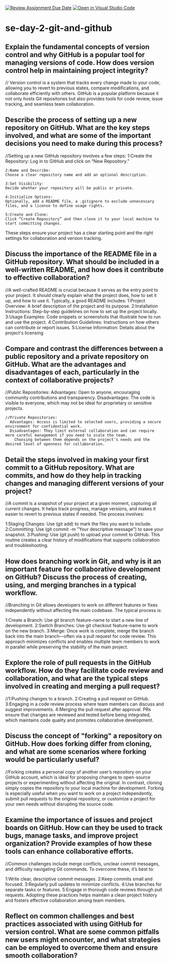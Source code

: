 [![Review Assignment Due Date](https://classroom.github.com/assets/deadline-readme-button-22041afd0340ce965d47ae6ef1cefeee28c7c493a6346c4f15d667ab976d596c.svg)](https://classroom.github.com/a/8wgCKhpZ)
[![Open in Visual Studio Code](https://classroom.github.com/assets/open-in-vscode-2e0aaae1b6195c2367325f4f02e2d04e9abb55f0b24a779b69b11b9e10269abc.svg)](https://classroom.github.com/online_ide?assignment_repo_id=18576307&assignment_repo_type=AssignmentRepo)
# se-day-2-git-and-github
## Explain the fundamental concepts of version control and why GitHub is a popular tool for managing versions of code. How does version control help in maintaining project integrity?
  // Version control is a system that tracks every change made to your code, allowing you to revert to previous states, compare modifications, and collaborate efficiently with others. 
    GitHub is a popular platform because it not only hosts Git repositories but also provides tools for code review, issue tracking, and seamless team collaboration.

## Describe the process of setting up a new repository on GitHub. What are the key steps involved, and what are some of the important decisions you need to make during this process?
  //Setting up a new GitHub repository involves a few steps:
    1:Create the Repository:
    Log in to GitHub and click on “New Repository.”
    
    2:Name and Describe:
    Choose a clear repository name and add an optional description.
    
    3:Set Visibility:
    Decide whether your repository will be public or private.
    
    4:Initialize Options:
    Optionally, add a README file, a .gitignore to exclude unnecessary files, and a license to define usage rights.
    
    5:Create and Clone:
    Click “Create Repository” and then clone it to your local machine to start committing changes.
These steps ensure your project has a clear starting point and the right settings for collaboration and version tracking.

## Discuss the importance of the README file in a GitHub repository. What should be included in a well-written README, and how does it contribute to effective collaboration?
  //A well-crafted README is crucial because it serves as the entry point to your project. It should clearly explain what the project does, how to set it up, and how to use it. 
  Typically, a good README includes:
    1:Project Overview: A brief description of the project and its purpose.
    2:Installation Instructions: Step-by-step guidelines on how to set up the project locally.
    3:Usage Examples: Code snippets or screenshots that illustrate how to run and use the project.
    4:Contribution Guidelines: Instructions on how others can contribute or report issues.
    5:License Information: Details about the project's licensing
## Compare and contrast the differences between a public repository and a private repository on GitHub. What are the advantages and disadvantages of each, particularly in the context of collaborative projects?
  //Public Repositories:
      Advantages: Open to anyone, encouraging community contributions and transparency.
      Disadvantages: The code is visible to everyone, which may not be ideal for proprietary or sensitive projects.
    
    //Private Repositories:
      Advantages: Access is limited to selected users, providing a secure environment for confidential work.
      Disadvantages: They limit external collaboration and can require more careful management if you need to scale the team.
        Choosing between them depends on the project’s needs and the desired level of openness for collaboration.

## Detail the steps involved in making your first commit to a GitHub repository. What are commits, and how do they help in tracking changes and managing different versions of your project?
  //A commit is a snapshot of your project at a given moment, capturing all current changes. It helps track progress, manage versions, and makes it easier to revert to previous states if 
   needed. The process involves:

  1:Staging Changes: Use (git add) to mark the files you want to include.
  2:Committing: Use (git commit -m "Your descriptive message") to save your snapshot.
  3:Pushing: Use (git push) to upload your commit to GitHub.
  This routine creates a clear history of modifications that supports collaboration and troubleshooting.

## How does branching work in Git, and why is it an important feature for collaborative development on GitHub? Discuss the process of creating, using, and merging branches in a typical workflow.
//Branching in Git allows developers to work on different features or fixes independently without affecting the main codebase. The typical process is:

  1:Create a Branch: Use git branch feature-name to start a new line of development.
  2:Switch Branches: Use git checkout feature-name to work on the new branch.
  3:Merge: Once work is complete, merge the branch back into the main branch—often via a pull request for code review.
  This approach minimizes conflicts and enables multiple team members to work in parallel while preserving the stability of the main project.

## Explore the role of pull requests in the GitHub workflow. How do they facilitate code review and collaboration, and what are the typical steps involved in creating and merging a pull request?
//1:Pushing changes to a branch.
  2:Creating a pull request on GitHub.
  3:Engaging in a code review process where team members can discuss and suggest improvements.
  4:Merging the pull request after approval.
  PRs ensure that changes are reviewed and tested before being integrated, which maintains code quality and promotes collaborative development.

## Discuss the concept of "forking" a repository on GitHub. How does forking differ from cloning, and what are some scenarios where forking would be particularly useful?
  //Forking creates a personal copy of another user’s repository on your GitHub account, which is ideal for proposing changes to open-source projects or experimenting without affecting the original. In contrast, cloning simply copies the repository to your local machine for development. Forking is especially useful when you want to work on a project independently, submit pull requests to the original repository, or customize a project for your own needs without disrupting the source code.

## Examine the importance of issues and project boards on GitHub. How can they be used to track bugs, manage tasks, and improve project organization? Provide examples of how these tools can enhance collaborative efforts.
  //Common challenges include merge conflicts, unclear commit messages, and difficulty navigating Git commands. To overcome these, it’s best to:
  
  1:Write clear, descriptive commit messages.
  2:Keep commits small and focused.
  3:Regularly pull updates to minimize conflicts.
  4:Use branches for separate tasks or features.
  5:Engage in thorough code reviews through pull requests.
  Adopting these practices helps maintain a clean project history and fosters effective collaboration among team members.

## Reflect on common challenges and best practices associated with using GitHub for version control. What are some common pitfalls new users might encounter, and what strategies can be employed to overcome them and ensure smooth collaboration?

